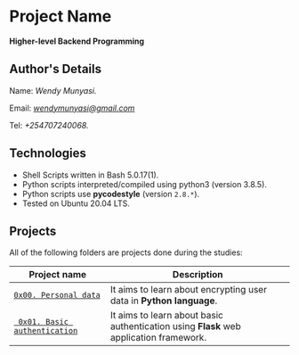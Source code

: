 # Project Name
**Higher-level Backend Programming**

## Author's Details
Name: *Wendy Munyasi.*

Email: *wendymunyasi@gmail.com*

Tel: *+254707240068.*

## Technologies
* Shell Scripts written in Bash 5.0.17(1).
* Python scripts interpreted/compiled using python3 (version 3.8.5).
* Python scripts use **pycodestyle** (version `2.8.*`).
* Tested on Ubuntu 20.04 LTS.

## Projects
All of the following folders are projects done during the studies:

| Project name | Description |
| ------------ | ----------- |
| [`0x00. Personal data`](https://github.com/wendymunyasi/alx-backend-user-data/tree/master/0x00-personal_data) | It aims to learn about encrypting user data in **Python language**.|
| [` 0x01. Basic authentication`](https://github.com/wendymunyasi/alx-backend-user-data/tree/master/0x01-Basic_authentication) | It aims to learn about basic authentication using **Flask** web application framework.|

